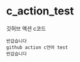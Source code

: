 # c_action_test
깃허브 액션 c코드
<!-- RESULT_START -->
```
반갑습니다
github action c언어 test
반갑습니다
```
<!-- RESULT_END -->
